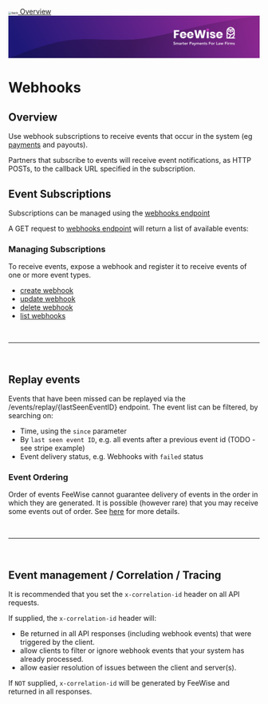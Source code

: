 <img src="../images/back.svg" alt="back" style="zoom:40%;" />[ Overview](./README.md)
![plot](./images/linkedin.png)

# Webhooks

## Overview
Use webhook subscriptions to receive events that occur in the system (eg [payments](PAYMENT_EVENTS.md) and payouts). 

Partners that subscribe to events will receive event notifications, as HTTP POSTs, to the callback URL specified in the subscription.

## Event Subscriptions
Subscriptions can be managed using the  [webhooks endpoint](../../reference/partner-openapispec.yaml/paths/~1api~1v3~1partner~1webhooks)

A GET request to [webhooks endpoint](../../reference/partner-openapispec.yaml/paths/~1api~1v3~1partner~1events~1topics/get) will return a list of available events:

### Managing Subscriptions
To receive events, expose a webhook and register it to receive events of one or more event types.

* [create webhook](../../reference/partner-openapispec.yaml/paths/~1api~1v3~1partner~1webhooks/post)
* [update webhook](../../reference/partner-openapispec.yaml/paths/~1api~1v3~1partner~1webhooks/put)
* [delete webhook](../../reference/partner-openapispec.yaml/paths/~1api~1v3~1partner~1webhooks/delete)
* [list webhooks](../../reference/partner-openapispec.yaml/paths/~1api~1v3~1partner~1webhooks/get)

<br />

---
<br />

## Replay events
Events that have been missed can be replayed via the /events/replay/{lastSeenEventID} endpoint.
The event list can be filtered, by searching on:
* Time, using the `since` parameter
* By `last seen event ID`, e.g. all events after a previous event id (TODO - see stripe example)
* Event delivery status, e.g. Webhooks with `failed` status

### Event Ordering
Order of events
FeeWise cannot guarantee delivery of events in the order in which they are generated. 
It is possible (however rare) that you may receive some events out of order. See [here](https://www.svix.com/blog/guaranteeing-webhook-ordering/) for more details.

<br />

---
<br />

## Event management / Correlation / Tracing
It is recommended that you set the `x-correlation-id` header on all API requests. 

If supplied, the `x-correlation-id` header will:
  * Be returned in all API responses (including webhook events) that were triggered by the client. 
  * allow clients to filter or ignore webhook events that your system has already processed.
  * allow easier resolution of issues between the client and server(s).

If `NOT` supplied, `x-correlation-id` will be generated by FeeWise and returned in all responses.

